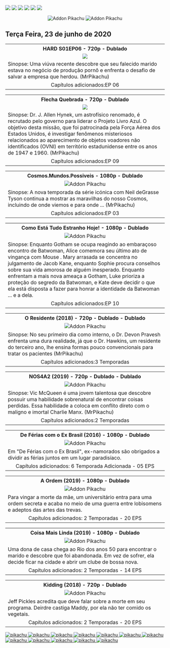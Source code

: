 <!--Copias não serão toleradas-->

 [![](https://tinyurl.com/ydcxhx7f)](http://bit.ly/repokachu) [![](https://tinyurl.com/ybaflaxt)](https://vkodi.net/repo/) [![](https://tinyurl.com/ybcutyjq)](http://bit.ly/zipikachu) [![](https://tinyurl.com/yckqgysp)](https://linktr.ee/addonpikachu) [![](https://tinyurl.com/ybja3588)](https://tinyurl.com/grupopikachu) [![](https://tinyurl.com/y83so6xr)](https://t.me/addonpikachu)  
 <div align="center"><img src="https://tinyurl.com/ydahh4kf" alt="Addon Pikachu"> <img src="https://tinyurl.com/y86yjky9" alt="Addon Pikachu"></div>

 ## Terça Feira, 23 de junho de 2020

<table style="width:100%"><tr><th><center><b> HARD S01EP06 - 720p - Dublado </b></center></th></tr>
<tr><td><div align="center"><img src="https://i.ytimg.com/vi_webp/ce2Dzug09nk/maxresdefault.webp"></div></td></tr>
<tr><td><justify>Sinopse:  Uma viúva recente descobre que seu falecido marido estava no negócio de produção pornô e enfrenta o desafio de salvar a empresa que herdou. (MrPikachu)
</justify></td></tr>
<tr><td> <center> Capítulos adicionados:EP 06 </center></td></tr></table>

<table style="width:100%"><tr><th><center><b> Flecha Quebrada - 720p - Dublado </b></center></th></tr>
<tr><td><div align="center"><img src="https://i.ytimg.com/vi_webp/58CZKPavOtE/maxresdefault.webp"></div></td></tr>
<tr><td><justify>Sinopse:  Dr. J. Allen Hynek, um astrofísico renomado, é recrutado pelo governo para liderar o Projeto Livro Azul. O objetivo desta missão, que foi patrocinada pela Força Aérea dos Estados Unidos, é investigar fenômenos misteriosos relacionados ao aparecimento de objetos voadores não identificados (OVNI) em território estadunidense entre os anos de 1947 e 1960. (MrPikachu)
</justify></td></tr>
<tr><td> <center> Capítulos adicionados:EP 09 </center></td></tr></table>

<table style="width:100%"><tr><th><center><b> Cosmos.Mundos.Possiveis - 1080p - Dublado </b></center></th></tr>
<tr><td><div align="center"><img src="https://i.ytimg.com/vi_webp/3mvFHXygb-Y/maxresdefault.webp" alt="Addon Pikachu"></div></td></tr>
<tr><td><justify>Sinopse:  A nova temporada da série icónica com Neil deGrasse Tyson continua a mostrar as maravilhas do nosso Cosmos, incluindo de onde viemos e para onde ... (MrPikachu)
</justify></td></tr>
<tr><td> <center> Capítulos adicionados:EP 03 </center></td></tr></table>

<table style="width:100%"><tr><th><center><b> Como Está Tudo Estranho Hoje! - 1080p - Dublado </b></center></th></tr>
<tr><td><div align="center"><img src="https://image.tmdb.org/t/p/w500_and_h282_face/spc5mNkW2daK1ob7Z7jqNkSlKS2.jpg" alt="Addon Pikachu"></div></td></tr>
<tr><td><justify>Sinopse:  Enquanto Gotham se ocupa reagindo ao embaraçoso encontro de Batwoman, Alice comemora seu último ato de vingança com Mouse . Mary arrasada se concentra no julgamento de Jacob Kane, enquanto Sophie procura conselhos sobre sua vida amorosa de alguém inesperado. Enquanto enfrentam a mais nova ameaça a Gotham, Luke prioriza a proteção do segredo da Batwoman, e Kate deve decidir o que ela está disposta a fazer para honrar a identidade da Batwoman ... e a dela.
</justify></td></tr>
<tr><td> <center> Capítulos adicionados:EP 10 </center></td></tr></table>

<table style="width:100%"><tr><th><center><b> O Residente (2018) - 720p - Dublado - Dublado </b></center></th></tr>
<tr><td><div align="center"><img src="https://image.tmdb.org/t/p/w500_and_h282_face/kLNq4wFD2ErH9eVZlMGy7Wgafv2.jpg" alt="Addon Pikachu"></div></td></tr>
<tr><td><justify>Sinopse:  No seu primeiro dia como interno, o Dr. Devon Pravesh enfrenta uma dura realidade, já que o Dr. Hawkins, um residente do terceiro ano, lhe ensina formas pouco convencionais para tratar os pacientes (MrPikachu)</justify></td></tr>
<tr><td> <center> Capítulos adicionados:3 Temporadas </center></td></tr></table>

<table style="width:100%"><tr><th><center><b> NOS4A2 (2019) - 720p - Dublado - Dublado </b></center></th></tr>
<tr><td><div align="center"><img src="https://image.tmdb.org/t/p/w500_and_h282_face/u8jBPto2MeE5f7lX3iSKdIuHhsi.jpg" alt="Addon Pikachu"></div></td></tr>
<tr><td><justify>Sinopse:  Vic McQueen é uma jovem talentosa que descobre possuir uma habilidade sobrenatural de encontrar coisas perdidas. Essa habilidade a coloca em conflito direto com o maligno e imortal Charlie Manx. (MrPikachu)</justify></td></tr>
<tr><td> <center> Capítulos adicionados:2 Temporadas </center></td></tr></table>

<table style="width:100%"><tr><th><center><b> De Férias com o Ex Brasil (2016) - 1080p - Dublado </b></center></th></tr>
<tr><td><div align="center"><img src="https://image.tmdb.org/t/p/w500_and_h282_face/a6IgOsE3oRAHiQzvFcjeBPIpQ4h.jpg" alt="Addon Pikachu"></div></td></tr>
<tr><td><justify>Em "De Férias com o Ex Brasil", ex-namorados são obrigados a dividir as férias juntos em um lugar paradisíaco.</justify></td></tr>
<tr><td> <center>Capítulos adicionados: 6 Temporada Adicionada - 05 EPS</center></td></tr></table>

<table style="width:100%"><tr><th><center><b> A Ordem (2019) - 1080p - Dublado </b></center></th></tr>
<tr><td><div align="center"><img src="https://image.tmdb.org/t/p/w500_and_h282_face/AtcZyZizpGhofYumo1JrjuIFkXv.jpg" alt="Addon Pikachu"></div></td></tr>
<tr><td><justify>Para vingar a morte da mãe, um universitário entra para uma ordem secreta e acaba no meio de uma guerra entre lobisomens e adeptos das artes das trevas.</justify></td></tr>
<tr><td> <center>Capítulos adicionados: 2 Temporadas - 20 EPS</center></td></tr></table>

<table style="width:100%"><tr><th><center><b> Coisa Mais Linda (2019) - 1080p - Dublado </b></center></th></tr>
<tr><td><div align="center"><img src="https://image.tmdb.org/t/p/w500_and_h282_face/v257QMYz1Gu7nBV8Itfv85ItDcx.jpg" alt="Addon Pikachu"></div></td></tr>
<tr><td><justify>Uma dona de casa chega ao Rio dos anos 50 para encontrar o marido e descobre que foi abandonada. Em vez de sofrer, ela decide ficar na cidade e abrir um clube de bossa nova.</justify></td></tr>
<tr><td> <center>Capítulos adicionados: 2 Temporadas - 14 EPS</center></td></tr></table>

<table style="width:100%"><tr><th><center><b> Kidding (2018) - 720p - Dublado </b></center></th></tr>
<tr><td><div align="center"><img src="https://image.tmdb.org/t/p/w500_and_h282_face/4cRHAgqMQTtx6Ncw8cphjOR7lnS.jpg" alt="Addon Pikachu"></div></td></tr>
<tr><td><justify>Jeff Pickles acredita que deve falar sobre a morte em seu programa. Deirdre castiga Maddy, por ela não ter comido os vegetais.</justify></td></tr>
<tr><td> <center>Capítulos adicionados: 2 Temporadas - 20 EPS</center></td></tr></table>

<a href="https://bit.ly/pikachufull">
<img src="https://tinyurl.com/y9zk36eq" alt="pikachu">
</a>
<a href="https://bit.ly/novidadedocs">
<img src="https://tinyurl.com/y9xs5l4t" alt="pikachu">
</a>
<a href="https://bit.ly/novidaDesenhos">
<img src="https://tinyurl.com/y73n4mmf" alt="pikachu">
</a>
<a href="https://bit.ly/novidadenovelas">
<img src="https://tinyurl.com/ybrg85o5" alt="pikachu">
</a>
<a href="https://bit.ly/novidadeinfantil">
<img src="https://tinyurl.com/y9pkjsed" alt="pikachu">
<a href="https://bit.ly/novidadesforno">
<img src="https://tinyurl.com/y8r3h7x2" alt="pikachu">
</a>
</a>
<a href="https://bit.ly/novidadeanimes">
<img src="https://tinyurl.com/y8tc5v56" alt="pikachu">
</a>
<a href="https://bit.ly/novidadeshows">
<img src="https://tinyurl.com/ybdjml82" alt="pikachu">
</a>
<a href="https://bit.ly/novidadesfilmes">
<img src="https://tinyurl.com/ydewsb4q" alt="pikachu">
</a>
<a href="https://bit.ly/novidadelives">
<img src="https://tinyurl.com/y8ehpr7u" alt="pikachu">
</a>
<a href="https://bit.ly/novidadeTV">
<img src="https://tinyurl.com/ydbcnj3f" alt="pikachu">
</a>
<a href="https://bit.ly/pikachufull">
<img src="https://tinyurl.com/y72vpx8n" alt="pikachu">
</a>

<!--Copias não serão toleradas-->
